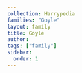 ```yaml
---
collection: Harrypedia
families: "Goyle"
layout: family
title: Goyle
author: 
tags: ["family"]
sidebar:
  order: 1
---
```




